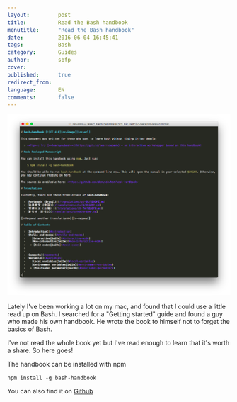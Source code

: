```yaml
---
layout:         post
title:          Read the Bash handbook
menutitle:      "Read the Bash handbook"
date:           2016-06-04 16:45:41
tags:           Bash
category:       Guides
author:         sbfp
cover:             
published:      true
redirect_from:               
language:       EN
comments:       false
---
```



![](/media/img/bash-handbook.png)

Lately I've been working a lot on my mac, and found that I could use a little read up on Bash.
I searched for a "Getting started" guide and found a guy who made his own handbook.
He wrote the book to himself not to forget the basics of Bash.

I've not read the whole book yet but I've read enough to learn that it's worth a share. So here goes!  

The handbook can be installed with npm

~~~
npm install -g bash-handbook
~~~

You can also find it on [Github](https://github.com/denysdovhan/bash-handbook)
